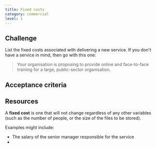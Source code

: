 ```yaml
---
title: Fixed costs
category: commercial
level: 1
---
```

## Challenge

List the fixed costs associated with delivering a new service. If you don't have a service in mind, then go with this one:

> Your organisation is proposing to provide online and face-to-face training for a large, public-sector organisation. 

## Acceptance criteria


## Resources

A **fixed cost** is one that will not change regardless of any other variables (such as the number of people, or the size of the files to be stored).

Examples might include:

- The salary of the senior manager responsible for the service
- 